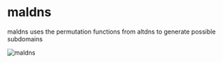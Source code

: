 # maldns
maldns uses the permutation functions from altdns to generate possible subdomains

![maldns](https://i.imgur.com/O2DPM9e.png)
